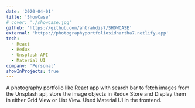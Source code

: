 ```yaml
---
date: '2020-04-01'
title: 'ShowCase'
# cover: './showcase.jpg'
github: 'https://github.com/ahtrahdis7/SHOWCASE'
external: 'https://photographyportfoliosidhartha7.netlify.app'
tech:
  - React
  - Redux
  - Unsplash API
  - Material UI
company: 'Personal'
showInProjects: true
---
```


A photography portfolio like React app with search bar to fetch images from the Unsplash api, store the image objects in Redux Store and Display them in either Grid View or List View. Used Material UI in the frontend.
